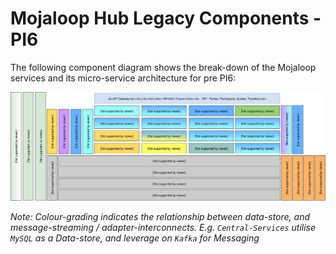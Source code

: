 # Mojaloop Hub Legacy Components - PI6

The following component diagram shows the break-down of the Mojaloop services and its micro-service architecture for pre PI6: 

![Mojaloop Architecture Overview PI6](./assets/diagrams/architecture/Arch-Mojaloop-overview-PI6.svg)

_Note: Colour-grading indicates the relationship between data-store, and message-streaming / adapter-interconnects. E.g. `Central-Services` utilise `MySQL` as a Data-store, and leverage on `Kafka` for Messaging_
